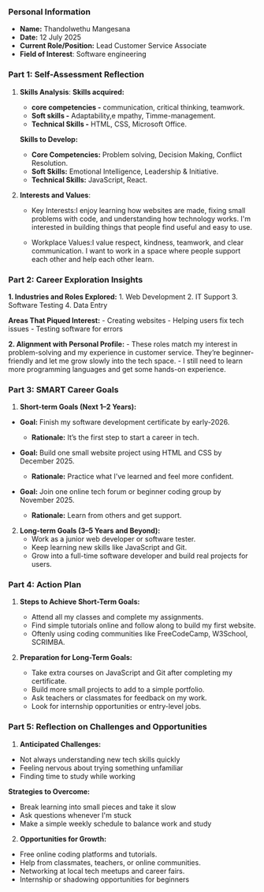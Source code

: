 ### Personal Information

- **Name:** Thandolwethu Mangesana
- **Date:** 12 July 2025
- **Current Role/Position:** Lead Customer Service Associate
- **Field of Interest**: Software engineering

### Part 1: Self-Assessment Reflection

1. **Skills Analysis**:
    **Skills acquired:**
    - **core competencies -** communication, critical thinking, teamwork.
    -  **Soft skills -** Adaptability,e mpathy, Timme-management.
    - **Technical Skills -** HTML, CSS, Microsoft Office.

    **Skills to Develop:**
    - **Core Competencies:** Problem solving, Decision Making, Conflict Resolution.
    - **Soft Skills:** Emotional Intelligence, Leadership & Initiative.
    - **Technical Skills:** JavaScript, React.

2. **Interests and Values**:
    
    - Key Interests:I enjoy learning how websites are made, fixing small problems with code, and understanding how technology works. I'm interested in building things that people find useful and easy to use.

    - Workplace Values:I value respect, kindness, teamwork, and clear communication. I want to work in a space where people support each other and help each other learn.

### Part 2: Career Exploration Insights
**1. Industries and Roles Explored:**
    1. Web Development
    2. IT Support
    3. Software Testing
    4. Data Entry

**Areas That Piqued Interest:**
    - Creating websites
    - Helping users fix tech issues
    - Testing software for errors

**2. Alignment with Personal Profile:**
    - These roles match my interest in problem-solving and my experience in customer service. They’re beginner-friendly and let me grow slowly into the tech space.
    - I still need to learn more programming languages and get some hands-on experience.


### Part 3: SMART Career Goals

1. **Short-term Goals (Next 1–2 Years):**

- **Goal:** Finish my software development certificate by early-2026.
  - **Rationale:** It’s the first step to start a career in tech.

- **Goal:** Build one small website project using HTML and CSS by December 2025.
    - **Rationale:** Practice what I've learned and feel more confident.

- **Goal:** Join one online tech forum or beginner coding group by November 2025.
    - **Rationale:** Learn from others and get support.
2. **Long-term Goals (3–5 Years and Beyond):**
    - Work as a junior web developer or software tester.
    - Keep learning new skills like JavaScript and Git.
    - Grow into a full-time software developer and build real projects for users.
### Part 4: Action Plan
1. **Steps to Achieve Short-Term Goals:**
    - Attend all my classes and complete my assignments.
    - Find simple tutorials online and follow along to build my first website.
    - Oftenly using coding communities like FreeCodeCamp, W3School, SCRIMBA.

2. **Preparation for Long-Term Goals:**
    - Take extra courses on JavaScript and Git after completing my certificate.
    - Build more small projects to add to a simple portfolio.
    - Ask teachers or classmates for feedback on my work.
    - Look for internship opportunities or entry-level jobs.

### Part 5: Reflection on Challenges and Opportunities
1. **Anticipated Challenges:**
- Not always understanding new tech skills quickly
- Feeling nervous about trying something unfamiliar
- Finding time to study while working

**Strategies to Overcome:**
 - Break learning into small pieces and take it slow
 - Ask questions whenever I'm stuck
 - Make a simple weekly schedule to balance work and study
2. **Opportunities for Growth:**
- Free online coding platforms and tutorials.
- Help from classmates, teachers, or online communities.
- Networking at local tech meetups and career fairs.
- Internship or shadowing opportunities for beginners



